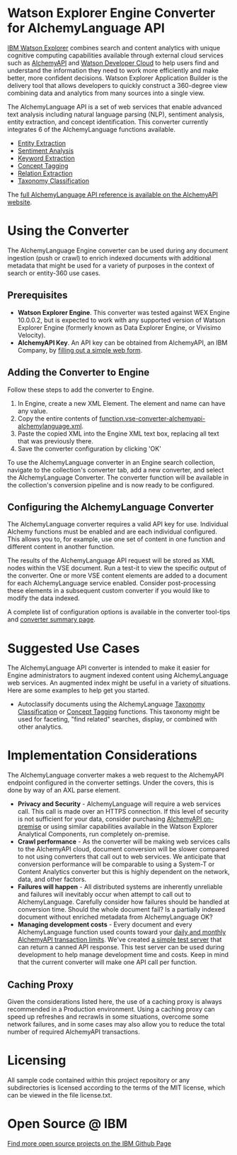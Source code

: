 # Watson Explorer Engine Converter for AlchemyLanguage API

[IBM Watson Explorer](http://www.ibm.com/smarterplanet/us/en/ibmwatson/explorer.html) combines search and content analytics with unique cognitive computing capabilities available through external cloud services such as [AlchemyAPI](http://www.alchemyapi.com/) and [Watson Developer Cloud](http://www.ibm.com/smarterplanet/us/en/ibmwatson/developercloud/) to help users find and understand the information they need to work more efficiently and make better, more confident decisions.  Watson Explorer Application Builder is the delivery tool that allows developers to quickly construct a 360-degree view combining data and analytics from many sources into a single view.

The AlchemyLanguage API is a set of web services that enable advanced text analysis including natural language parsing (NLP), sentiment analysis, entity extraction, and concept identification.  This converter currently integrates 6 of the AlchemyLanguage functions available.

* [Entity Extraction](http://www.alchemyapi.com/products/alchemylanguage/entity-extraction)
* [Sentiment Analysis](http://www.alchemyapi.com/products/alchemylanguage/sentiment-analysis)
* [Keyword Extraction](http://www.alchemyapi.com/products/alchemylanguage/keyword-extraction)
* [Concept Tagging](http://www.alchemyapi.com/products/alchemylanguage/concept-tagging)
* [Relation Extraction](http://www.alchemyapi.com/products/alchemylanguage/relation-extraction)
* [Taxonomy Classification](http://www.alchemyapi.com/products/alchemylanguage/taxonomy)

The [full AlchemyLanguage API reference is available on the AlchemyAPI website](http://www.alchemyapi.com/api).


# Using the Converter

The AlchemyLanguage Engine converter can be used during any document ingestion (push or crawl) to enrich indexed documents with additional metadata that might be used for a variety of purposes in the context of search or entity-360 use cases.

## Prerequisites

- **Watson Explorer Engine**.  This converter was tested against WEX Engine 10.0.0.2, but is expected to work with any supported version of Watson Explorer Engine (formerly known as Data Explorer Engine, or Vivisimo Velocity).
- **AlchemyAPI Key**.  An API key can be obtained from AlchemyAPI, an IBM Company, by [filling out a simple web form](http://www.alchemyapi.com/api/register.html).


## Adding the Converter to Engine

Follow these steps to add the converter to Engine.

1. In Engine, create a new XML Element.  The element and name can have any value.
2. Copy the entire contents of [function.vse-converter-alchemyapi-alchemylanguage.xml](/engine/function.vse-converter-alchemyapi-alchemylanguage.xml).
3. Paste the copied XML into the Engine XML text box, replacing all text that was previously there.
4. Save the converter configuration by clicking 'OK'

To use the AlchemyLanguage converter in an Engine search collection, navigate to the collection's converter tab, add a new converter, and select the AlchemyLanguage Converter.  The converter function will be available in the collection's conversion pipeline and is now ready to be configured.

## Configuring the AlchemyLanguage Converter

The AlchemyLanguage converter requires a valid API key for use.  Individual Alchemy functions must be enabled and are each individual configured.  This allows you to, for example, use one set of content in one function and different content in another function.

The results of the AlchemyLanguage API request will be stored as XML nodes within the VSE document.  Run a test-it to view the specific output of the converter.  One or more VSE content elements are added to a document for each AlchemyLanguage service enabled.  Consider post-processing these elements in a subsequent custom converter if you would like to modify the data indexed.

A complete list of configuration options is available in the converter tool-tips and [converter summary page](/engine/alchemylanguage-converter-summary.md).

# Suggested Use Cases

The AlchemyLanguage API converter is intended to make it easier for Engine administrators to augment indexed content using AlchemyLanguage web services.  An augmented index might be useful in a variety of situations.  Here are some examples to help get you started.

- Autoclassify documents using the AlchemyLanguage [Taxonomy Classification](http://www.alchemyapi.com/products/alchemylanguage/taxonomy) or [Concept Tagging](http://www.alchemyapi.com/products/alchemylanguage/concept-tagging) functions.  This taxonomy might be used for faceting, "find related" searches, display, or combined with other analytics.


# Implementation Considerations
The AlchemyLanguage converter makes a web request to the AlchemyAPI endpoint configured in the converter settings.  Under the covers, this is done by way of an AXL parse element.

- **Privacy and Security** - AlchemyLanguage will require a web services call. This call is made over an HTTPS connection.  If this level of security is not sufficient for your data, consider purchasing [AlchemyAPI on-premise](http://www.alchemyapi.com/products/products-overview) or using similar capabilities available in the Watson Explorer Analytical Components, run completely on-premise.
- **Crawl performance** - As the converter will be making web services calls to the AlchemyAPI cloud, document conversion will be slower compared to not using converters that call out to web services.  We anticipate that conversion performance will be comparable to using a System-T or Content Analytics converter but this is highly dependent on the network, data, and other factors.
- **Failures will happen** - All distributed systems are inherently unreliable and failures will inevitably occur when attempt to call out to AlchemyLanguage.  Carefully consider how failures should be handled at conversion time. Should the whole document fail? Is a partially indexed document without enriched metadata from AlchemyLanguage OK?
- **Managing development costs** - Every document and every AlchemyLanguage function used counts toward your [daily and monthly AlchemyAPI transaction limits](http://www.alchemyapi.com/products/pricing/alchemylanguage). We've created [a simple test server](/test/mock-server) that can return a canned API response.  This test server can be used during development to help manage development time and costs. Keep in mind that the current converter will make one API call per function.

## Caching Proxy
Given the considerations listed here, the use of a caching proxy is always recommended in a Production environment.  Using a caching proxy can speed up refreshes and recrawls in some situations, overcome some network failures, and in some cases may also allow you to reduce the total number of required AlchemyAPI transactions.


# Licensing
All sample code contained within this project repository or any subdirectories is licensed according to the terms of the MIT license, which can be viewed in the file license.txt.


# Open Source @ IBM
[Find more open source projects on the IBM Github Page](http://ibm.github.io/)
